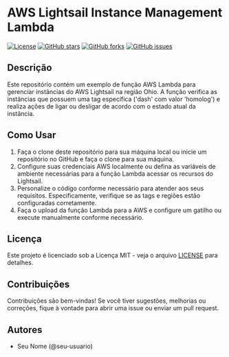 # AWS Lightsail Instance Management Lambda

[![License](https://img.shields.io/badge/license-MIT-blue.svg)](https://opensource.org/licenses/MIT)
[![GitHub stars](https://img.shields.io/github/stars/seu-usuario/seu-repositorio.svg)](https://github.com/seu-usuario/seu-repositorio/stargazers)
[![GitHub forks](https://img.shields.io/github/forks/seu-usuario/seu-repositorio.svg)](https://github.com/seu-usuario/seu-repositorio/network)
[![GitHub issues](https://img.shields.io/github/issues/seu-usuario/seu-repositorio.svg)](https://github.com/seu-usuario/seu-repositorio/issues)

## Descrição

Este repositório contém um exemplo de função AWS Lambda para gerenciar instâncias do AWS Lightsail na região Ohio. A função verifica as instâncias que possuem uma tag específica ('dash' com valor 'homolog') e realiza ações de ligar ou desligar de acordo com o estado atual da instância.

## Como Usar

1. Faça o clone deste repositório para sua máquina local ou inicie um repositório no GitHub e faça o clone para sua máquina.
2. Configure suas credenciais AWS localmente ou defina as variáveis de ambiente necessárias para a função Lambda acessar os recursos do Lightsail.
3. Personalize o código conforme necessário para atender aos seus requisitos. Especificamente, verifique se as tags e regiões estão configuradas corretamente.
4. Faça o upload da função Lambda para a AWS e configure um gatilho ou execute manualmente conforme necessário.

## Licença

Este projeto é licenciado sob a Licença MIT - veja o arquivo [LICENSE](LICENSE) para detalhes.

## Contribuições

Contribuições são bem-vindas! Se você tiver sugestões, melhorias ou correções, fique à vontade para abrir uma issue ou enviar um pull request.

## Autores

- Seu Nome (@seu-usuario)

